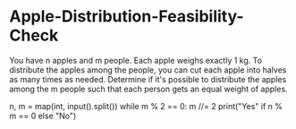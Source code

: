 # Apple-Distribution-Feasibility-Check
You have n apples and m people. Each apple weighs exactly 1 kg. To distribute the apples among the people, you can cut each apple into halves as many times as needed. Determine if it's possible to distribute the apples among the m people such that each person gets an equal weight of apples.

n, m = map(int, input().split())
while m % 2 == 0:
    m //= 2
print("Yes" if n % m == 0 else "No")

